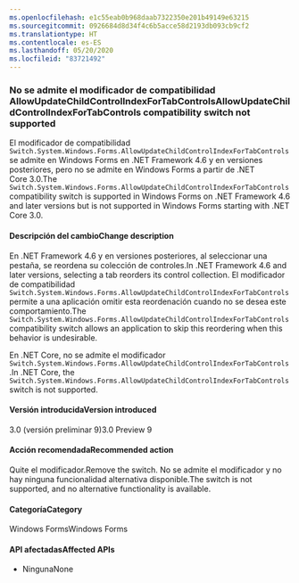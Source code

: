 ```yaml
---
ms.openlocfilehash: e1c55eab0b968daab7322350e201b49149e63215
ms.sourcegitcommit: 0926684d8d34f4c6b5acce58d2193db093cb9cf2
ms.translationtype: HT
ms.contentlocale: es-ES
ms.lasthandoff: 05/20/2020
ms.locfileid: "83721492"
---
```

### <a name="allowupdatechildcontrolindexfortabcontrols-compatibility-switch-not-supported"></a><span data-ttu-id="02ad6-101">No se admite el modificador de compatibilidad AllowUpdateChildControlIndexForTabControls</span><span class="sxs-lookup"><span data-stu-id="02ad6-101">AllowUpdateChildControlIndexForTabControls compatibility switch not supported</span></span>

<span data-ttu-id="02ad6-102">El modificador de compatibilidad `Switch.System.Windows.Forms.AllowUpdateChildControlIndexForTabControls` se admite en Windows Forms en .NET Framework 4.6 y en versiones posteriores, pero no se admite en Windows Forms a partir de .NET Core 3.0.</span><span class="sxs-lookup"><span data-stu-id="02ad6-102">The `Switch.System.Windows.Forms.AllowUpdateChildControlIndexForTabControls` compatibility switch is supported in Windows Forms on .NET Framework 4.6 and later versions but is not supported in Windows Forms starting with .NET Core 3.0.</span></span>

#### <a name="change-description"></a><span data-ttu-id="02ad6-103">Descripción del cambio</span><span class="sxs-lookup"><span data-stu-id="02ad6-103">Change description</span></span>

<span data-ttu-id="02ad6-104">En .NET Framework 4.6 y en versiones posteriores, al seleccionar una pestaña, se reordena su colección de controles.</span><span class="sxs-lookup"><span data-stu-id="02ad6-104">In .NET Framework 4.6 and later versions, selecting a tab reorders its control collection.</span></span> <span data-ttu-id="02ad6-105">El modificador de compatibilidad `Switch.System.Windows.Forms.AllowUpdateChildControlIndexForTabControls` permite a una aplicación omitir esta reordenación cuando no se desea este comportamiento.</span><span class="sxs-lookup"><span data-stu-id="02ad6-105">The `Switch.System.Windows.Forms.AllowUpdateChildControlIndexForTabControls` compatibility switch allows an application to skip this reordering when this behavior is undesirable.</span></span>

<span data-ttu-id="02ad6-106">En .NET Core, no se admite el modificador `Switch.System.Windows.Forms.AllowUpdateChildControlIndexForTabControls`.</span><span class="sxs-lookup"><span data-stu-id="02ad6-106">In .NET Core, the `Switch.System.Windows.Forms.AllowUpdateChildControlIndexForTabControls` switch is not supported.</span></span>

#### <a name="version-introduced"></a><span data-ttu-id="02ad6-107">Versión introducida</span><span class="sxs-lookup"><span data-stu-id="02ad6-107">Version introduced</span></span>

<span data-ttu-id="02ad6-108">3.0 (versión preliminar 9)</span><span class="sxs-lookup"><span data-stu-id="02ad6-108">3.0 Preview 9</span></span>

#### <a name="recommended-action"></a><span data-ttu-id="02ad6-109">Acción recomendada</span><span class="sxs-lookup"><span data-stu-id="02ad6-109">Recommended action</span></span>

<span data-ttu-id="02ad6-110">Quite el modificador.</span><span class="sxs-lookup"><span data-stu-id="02ad6-110">Remove the switch.</span></span> <span data-ttu-id="02ad6-111">No se admite el modificador y no hay ninguna funcionalidad alternativa disponible.</span><span class="sxs-lookup"><span data-stu-id="02ad6-111">The switch is not supported, and no alternative functionality is available.</span></span>

#### <a name="category"></a><span data-ttu-id="02ad6-112">Categoría</span><span class="sxs-lookup"><span data-stu-id="02ad6-112">Category</span></span>

<span data-ttu-id="02ad6-113">Windows Forms</span><span class="sxs-lookup"><span data-stu-id="02ad6-113">Windows Forms</span></span>

#### <a name="affected-apis"></a><span data-ttu-id="02ad6-114">API afectadas</span><span class="sxs-lookup"><span data-stu-id="02ad6-114">Affected APIs</span></span>

- <span data-ttu-id="02ad6-115">Ninguna</span><span class="sxs-lookup"><span data-stu-id="02ad6-115">None</span></span>

<!-- 

#### Affected APIs

- Not detectable via API analysis

-->
